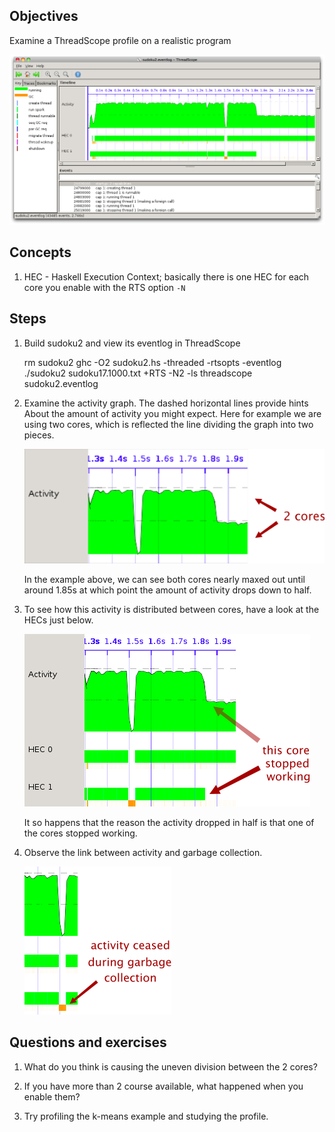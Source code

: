 Objectives
---------
Examine a ThreadScope profile on a realistic program

![Threadscope on Sudoku2](ThreadScope-sudoku2.png)

Concepts
--------
1. HEC - Haskell Execution Context; basically there is one HEC for each core
   you enable with the RTS option `-N`

Steps
-----
1.    Build sudoku2 and view its eventlog in ThreadScope

        rm sudoku2
        ghc -O2 sudoku2.hs -threaded -rtsopts -eventlog
        ./sudoku2 sudoku17.1000.txt +RTS -N2 -ls
        threadscope sudoku2.eventlog

2.    Examine the activity graph.  The dashed horizontal lines provide hints About
      the amount of activity you might expect.  Here for example we are using two
      cores, which is reflected the line dividing the graph into two pieces.

      ![Threadscope activity](ThreadScope-sudoku2-activity.png)

      In the example above, we can see both cores nearly maxed out until around
      1.85s at which point the amount of activity drops down to half.

3.    To see how this activity is distributed between cores, have a look at the
      HECs just below.

      ![One of the cores stopped working](ThreadScope-sudoku2-hec.png)

      It so happens that the reason the activity dropped in half is that one of
      the cores stopped working.

4.    Observe the link between activity and garbage collection.

      ![Activity ceased during garbage collection](ThreadScope-sudoku2-gc.png)

Questions and exercises
-----------------------
1.    What do you think is causing the uneven division between the 2 cores?

1.    If you have more than 2 course available, what happened when you enable
      them?

1.    Try profiling the k-means example and studying the profile.
